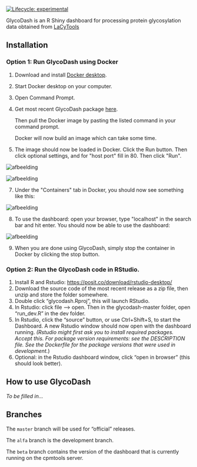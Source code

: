 [![Lifecycle:
experimental](https://img.shields.io/badge/lifecycle-experimental-orange.svg)](https://lifecycle.r-lib.org/articles/stages.html#experimental)

<!-- badges: end -->

GlycoDash is an R Shiny dashboard for processing protein
glycosylation data obtained from [LaCyTools](<https://pubs.acs.org/doi/10.1021/acs.jproteome.6b00171>)

## Installation

### Option 1: Run GlycoDash using Docker

1. Download and install [Docker desktop](https://www.docker.com/products/docker-desktop/).
2. Start Docker desktop on your computer.
3. Open Command Prompt.
4. Get most recent GlycoDash package [here](https://github.com/Center-for-Proteomics-and-Metabolomics/GlycoDash/pkgs/container/glycodash).

   Then pull the Docker image by pasting the listed command in your command prompt.
   
   Docker will now build an image which can take some time.
6. The image should now be loaded in Docker. Click the Run button. Then click optional settings, and for "host port" fill in 80. Then click "Run".

![afbeelding](https://github.com/Center-for-Proteomics-and-Metabolomics/GlycoDash/assets/105744767/1f626535-66c9-419e-9ca9-447213bef07d)

![afbeelding](https://github.com/Center-for-Proteomics-and-Metabolomics/GlycoDash/assets/105744767/439a415e-5d35-4180-a9c1-4457853e3f42)

7. Under the "Containers" tab in Docker, you should now see something like this:
   
![afbeelding](https://github.com/Center-for-Proteomics-and-Metabolomics/GlycoDash/assets/105744767/30c51e52-6e99-429c-bc14-edd9687dd25f)

8. To use the dashboard: open your browser, type "localhost" in the search bar and hit enter. You should now be able to use the dashboard:

![afbeelding](https://github.com/Center-for-Proteomics-and-Metabolomics/GlycoDash/assets/105744767/7c838f22-c035-4d7c-bd06-20f92174df1d)


9. When you are done using GlycoDash, simply stop the container in Docker by clicking the stop button.


### Option 2: Run the GlycoDash code in RStudio.

1.  Install R and Rstudio: <https://posit.co/download/rstudio-desktop/>
2.  Download the source code of the most recent release as a zip file, then unzip and
    store the folder somewhere.
3.  Double click “glycodash.Rproj”, this will launch RStudio.
4.  In Rstudio: click file –\> open. Then in the glycodash-master
    folder, open “run_dev.R” in the dev folder.
5.  In Rstudio, click the “source” button, or use Ctrl+Shift+S, to start
    the Dashboard. A new Rstudio window should now open with the
    dashboard running. *(Rstudio might first ask you to install required
    packages. Accept this. For package version requirements: see the DESCRIPTION
    file. See the Dockerfile for the package versions that were used in development.*)
7.  Optional: in the Rstudio dashboard window, click “open in browser”
    (this should look better). 

## How to use GlycoDash
_To be filled in..._

## Branches

The ```master``` branch will be used for “official” releases.

The ```alfa``` branch is the development branch.

The ```beta``` branch contains the version of the dashboard that is currently
running on the cpmtools server.
